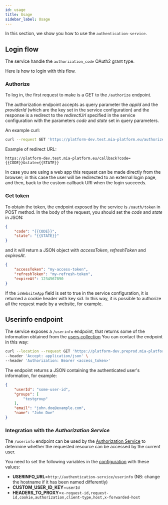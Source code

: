 ```yaml
---
id: usage
title: Usage
sidebar_label: Usage
---
```

In this section, we show you how to use the `authentication-service`.

## Login flow

The service handle the `authorization_code` OAuth2 grant type.

Here is how to login with this flow.

### Authorize

To log in, the first request to make is a GET to the `/authorize` endpoint.

The authorization endpoint accepts as query parameter the *appId* and the *providerId* (which are the key set in the service configuration) and the response is a redirect to the *redirectUrl* specified in the service configuration with the parameters *code* and *state* set in query parameters.

An example curl:

```sh
curl --request GET 'https://platform-dev.test.mia-platform.eu/authorize?appId={{APP_ID}}&providerId={{PROVIDER_ID}}'
```

Example of redirect URL:

```text
https://platform-dev.test.mia-platform.eu/callback?code={{CODE}}&state={{STATE}}
```

In case you are using a web app this request can be made directly from the browser; in this case the user will be redirected to an external login page, and then, back to the custom callback URI when the login succeeds.

### Get token

To obtain the token, the endpoint exposed by the service is `/oauth/token` in POST method.
In the body of the request, you should set the *code* and *state* in JSON:

```json
{
    "code": "{{CODE}}",
    "state": "{{STATE}}"
}
```

and it will return a JSON object with *accessToken*, *refreshToken* and *expiresAt*.

```json
{
    "accessToken": "my-access-token",
    "refreshToken": "my-refresh-token",
    "expireAt": 1234567890
}
```

If the `isWebsiteApp` field is set to true in the service configuration, it is returned a cookie header with key *sid*. In this way, it is possible to authorize all the request made by a website, for example.

## Userinfo endpoint

The service exposes a `/userinfo` endpoint, that returns some of the information obtained from the [users collection](configuration.mdx#users-collection)
You can contact the endpoint in this way:
```sh
curl --location --request GET 'https://platform-dev.preprod.mia-platform.eu/authentication/userinfo' \
--header 'Accept: application/json' \
--header 'Authorization: Bearer <access_token>'
```
The endpoint returns a JSON containing the authenticated user's information, for example:
```json
{
    "userId": "some-user-id",
    "groups": [
        "testgroup"
    ],
    "email": "john.doe@example.com",
    "name": "John Doe"
}
```
### Integration with the ***Authorization Service***

The `/userinfo` endpoint can be used by the [Authorization Service](../authorization-service/overview.md) to determine whether the requested resource can be accessed by the current user.

You need to set the following variables in the [configuration](../authorization-service/configuration.md) with these values:

- **USERINFO_URL**=`http://authentication-service/userinfo` (NB: change the hostname if it has been named differently)
- **CUSTOM_USER_ID_KEY**=`userId`
- **HEADERS_TO_PROXY**=`x-request-id,request-id,cookie,authorization,client-type,host,x-forwarded-host`
